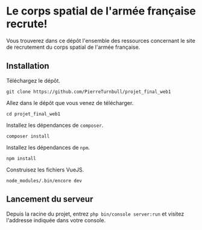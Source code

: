 # Le corps spatial de l'armée française recrute!

Vous trouverez dans ce dépôt l'ensemble des ressources concernant le site de recrutement du corps spatial de l'armée française.

## Installation

Téléchargez le dépôt.

``git clone https://github.com/PierreTurnbull/projet_final_web1``

Allez dans le dépôt que vous venez de télécharger.

``cd projet_final_web1``

Installez les dépendances de ``composer``.

``composer install``

Installez les dépendances de ``npm``.

``npm install``

Construisez les fichiers VueJS.

``node_modules/.bin/encore dev``

## Lancement du serveur

Depuis la racine du projet, entrez ``php bin/console server:run`` et visitez l'addresse indiquée dans votre console.
